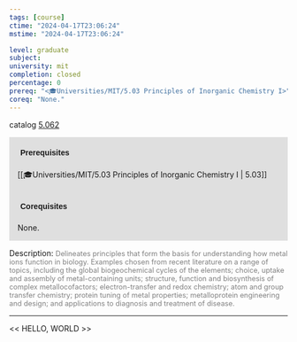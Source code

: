 ```yaml
---
tags: [course]
ctime: "2024-04-17T23:06:24"
mstime: "2024-04-17T23:06:24"

level: graduate
subject: 
university: mit
completion: closed
percentage: 0
prereq: "<🎓Universities/MIT/5.03 Principles of Inorganic Chemistry I>"
coreq: "None."
---
```


catalog [5.062](http://student.mit.edu/catalog/m5a.html#5.062)

<span style="display: block; padding: 15px; background-color: rgb(100, 100, 100, 0.2);"><font id="m_prereq3226_0" style="display: block; font-family: Arial, sans-serif; font-weight: bold; padding: 5px">Prerequisites</font><br><span id="prereq3226_0">[[🎓Universities/MIT/5.03 Principles of Inorganic Chemistry I | 5.03]]</span></span>
<span style="display: block; padding: 15px; background-color: rgb(100, 100, 100, 0.2);"><font id="m_coreq3226_0" style="display: block; font-family: Arial, sans-serif; font-weight: bold; padding: 5px">Corequisites</font><br><span id="coreq3226_0">None.</span></span>

<font style="">Description:</font>
<font style="color: grey; font-size: 0.8rem;">Delineates principles that form the basis for understanding how metal ions function in biology. Examples chosen from recent literature on a range of topics, including the global biogeochemical cycles of the elements; choice, uptake and assembly of metal-containing units; structure, function and biosynthesis of complex metallocofactors; electron-transfer and redox chemistry; atom and group transfer chemistry; protein tuning of metal properties; metalloprotein engineering and design; and applications to diagnosis and treatment of disease.</font>



---

<< HELLO, WORLD >>
